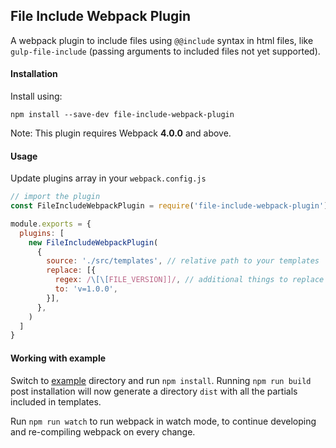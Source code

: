 ## File Include Webpack Plugin

A webpack plugin to include files using `@@include` syntax in html files, like `gulp-file-include` 
(passing arguments to included files not yet supported).

#### Installation
Install using:

```
npm install --save-dev file-include-webpack-plugin
```

Note: This plugin requires Webpack **4.0.0** and above. 

#### Usage

Update plugins array in your `webpack.config.js`

```javascript
// import the plugin
const FileIncludeWebpackPlugin = require('file-include-webpack-plugin')

module.exports = {
  plugins: [
    new FileIncludeWebpackPlugin(
      {
        source: './src/templates', // relative path to your templates
        replace: [{
          regex: /\[\[FILE_VERSION]]/, // additional things to replace
          to: 'v=1.0.0',
        }],
      },
    )
  ]
}
```

#### Working with example
Switch to [example](example) directory and run `npm install`. Running `npm run build` post installation 
will now generate a directory `dist` with all the partials included in templates.

Run `npm run watch` to run webpack in watch mode, to continue developing and re-compiling webpack on
every change. 

